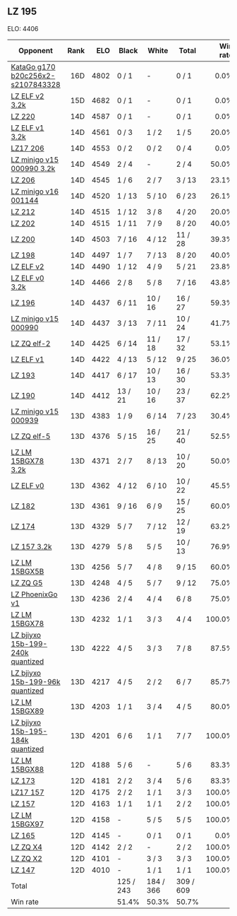 ## LZ 195 ##

ELO: 4406

Opponent | Rank | ELO | Black | White | Total | Win rate
---------|-----:|----:|-------|-------|-------|-------:
[KataGo g170 b20c256x2-s2107843328](KataGo%20g170%20b20c256x2-s2107843328.md) | 16D | 4802 | 0 / 1 | - | 0 / 1 | 0.0%
[LZ ELF v2 3.2k](LZ%20ELF%20v2%203.2k.md) | 15D | 4682 | 0 / 1 | - | 0 / 1 | 0.0%
[LZ 220](LZ%20220.md) | 14D | 4587 | 0 / 1 | - | 0 / 1 | 0.0%
[LZ ELF v1 3.2k](LZ%20ELF%20v1%203.2k.md) | 14D | 4561 | 0 / 3 | 1 / 2 | 1 / 5 | 20.0%
[LZ17 206](LZ17%20206.md) | 14D | 4553 | 0 / 2 | 0 / 2 | 0 / 4 | 0.0%
[LZ minigo v15 000990 3.2k](LZ%20minigo%20v15%20000990%203.2k.md) | 14D | 4549 | 2 / 4 | - | 2 / 4 | 50.0%
[LZ 206](LZ%20206.md) | 14D | 4545 | 1 / 6 | 2 / 7 | 3 / 13 | 23.1%
[LZ minigo v16 001144](LZ%20minigo%20v16%20001144.md) | 14D | 4520 | 1 / 13 | 5 / 10 | 6 / 23 | 26.1%
[LZ 212](LZ%20212.md) | 14D | 4515 | 1 / 12 | 3 / 8 | 4 / 20 | 20.0%
[LZ 202](LZ%20202.md) | 14D | 4515 | 1 / 11 | 7 / 9 | 8 / 20 | 40.0%
[LZ 200](LZ%20200.md) | 14D | 4503 | 7 / 16 | 4 / 12 | 11 / 28 | 39.3%
[LZ 198](LZ%20198.md) | 14D | 4497 | 1 / 7 | 7 / 13 | 8 / 20 | 40.0%
[LZ ELF v2](LZ%20ELF%20v2.md) | 14D | 4490 | 1 / 12 | 4 / 9 | 5 / 21 | 23.8%
[LZ ELF v0 3.2k](LZ%20ELF%20v0%203.2k.md) | 14D | 4466 | 2 / 8 | 5 / 8 | 7 / 16 | 43.8%
[LZ 196](LZ%20196.md) | 14D | 4437 | 6 / 11 | 10 / 16 | 16 / 27 | 59.3%
[LZ minigo v15 000990](LZ%20minigo%20v15%20000990.md) | 14D | 4437 | 3 / 13 | 7 / 11 | 10 / 24 | 41.7%
[LZ ZQ elf-2](LZ%20ZQ%20elf-2.md) | 14D | 4425 | 6 / 14 | 11 / 18 | 17 / 32 | 53.1%
[LZ ELF v1](LZ%20ELF%20v1.md) | 14D | 4422 | 4 / 13 | 5 / 12 | 9 / 25 | 36.0%
[LZ 193](LZ%20193.md) | 14D | 4417 | 6 / 17 | 10 / 13 | 16 / 30 | 53.3%
[LZ 190](LZ%20190.md) | 14D | 4412 | 13 / 21 | 10 / 16 | 23 / 37 | 62.2%
[LZ minigo v15 000939](LZ%20minigo%20v15%20000939.md) | 13D | 4383 | 1 / 9 | 6 / 14 | 7 / 23 | 30.4%
[LZ ZQ elf-5](LZ%20ZQ%20elf-5.md) | 13D | 4376 | 5 / 15 | 16 / 25 | 21 / 40 | 52.5%
[LZ LM 15BGX78 3.2k](LZ%20LM%2015BGX78%203.2k.md) | 13D | 4371 | 2 / 7 | 8 / 13 | 10 / 20 | 50.0%
[LZ ELF v0](LZ%20ELF%20v0.md) | 13D | 4362 | 4 / 12 | 6 / 10 | 10 / 22 | 45.5%
[LZ 182](LZ%20182.md) | 13D | 4361 | 9 / 16 | 6 / 9 | 15 / 25 | 60.0%
[LZ 174](LZ%20174.md) | 13D | 4329 | 5 / 7 | 7 / 12 | 12 / 19 | 63.2%
[LZ 157 3.2k](LZ%20157%203.2k.md) | 13D | 4279 | 5 / 8 | 5 / 5 | 10 / 13 | 76.9%
[LZ LM 15BGX5B](LZ%20LM%2015BGX5B.md) | 13D | 4256 | 5 / 7 | 4 / 8 | 9 / 15 | 60.0%
[LZ ZQ G5](LZ%20ZQ%20G5.md) | 13D | 4248 | 4 / 5 | 5 / 7 | 9 / 12 | 75.0%
[LZ PhoenixGo v1](LZ%20PhoenixGo%20v1.md) | 13D | 4236 | 2 / 4 | 4 / 4 | 6 / 8 | 75.0%
[LZ LM 15BGX78](LZ%20LM%2015BGX78.md) | 13D | 4232 | 1 / 1 | 3 / 3 | 4 / 4 | 100.0%
[LZ bjiyxo 15b-199-240k quantized](LZ%20bjiyxo%2015b-199-240k%20quantized.md) | 13D | 4222 | 4 / 5 | 3 / 3 | 7 / 8 | 87.5%
[LZ bjiyxo 15b-199-96k quantized](LZ%20bjiyxo%2015b-199-96k%20quantized.md) | 13D | 4217 | 4 / 5 | 2 / 2 | 6 / 7 | 85.7%
[LZ LM 15BGX89](LZ%20LM%2015BGX89.md) | 13D | 4203 | 1 / 1 | 3 / 4 | 4 / 5 | 80.0%
[LZ bjiyxo 15b-195-184k quantized](LZ%20bjiyxo%2015b-195-184k%20quantized.md) | 13D | 4201 | 6 / 6 | 1 / 1 | 7 / 7 | 100.0%
[LZ LM 15BGX88](LZ%20LM%2015BGX88.md) | 12D | 4188 | 5 / 6 | - | 5 / 6 | 83.3%
[LZ 173](LZ%20173.md) | 12D | 4181 | 2 / 2 | 3 / 4 | 5 / 6 | 83.3%
[LZ17 157](LZ17%20157.md) | 12D | 4175 | 2 / 2 | 1 / 1 | 3 / 3 | 100.0%
[LZ 157](LZ%20157.md) | 12D | 4163 | 1 / 1 | 1 / 1 | 2 / 2 | 100.0%
[LZ LM 15BGX97](LZ%20LM%2015BGX97.md) | 12D | 4158 | - | 5 / 5 | 5 / 5 | 100.0%
[LZ 165](LZ%20165.md) | 12D | 4145 | - | 0 / 1 | 0 / 1 | 0.0%
[LZ ZQ X4](LZ%20ZQ%20X4.md) | 12D | 4142 | 2 / 2 | - | 2 / 2 | 100.0%
[LZ ZQ X2](LZ%20ZQ%20X2.md) | 12D | 4101 | - | 3 / 3 | 3 / 3 | 100.0%
[LZ 147](LZ%20147.md) | 12D | 4010 | - | 1 / 1 | 1 / 1 | 100.0%
Total | | | 125 / 243 | 184 / 366 | 309 / 609 | 
Win rate| | | 51.4% | 50.3% | 50.7% | 
